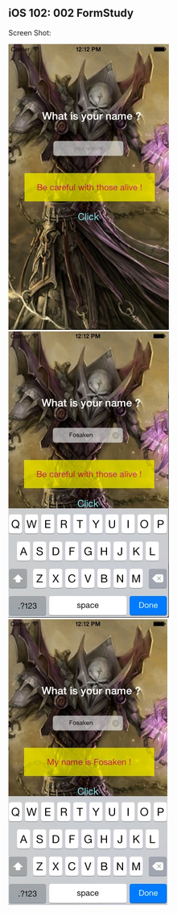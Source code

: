 ## iOS 102: 002 FormStudy

Screen Shot:

![step0](screenshot/step0.jpg)
![step1](screenshot/step1.jpg)
![step2](screenshot/step2.jpg)
